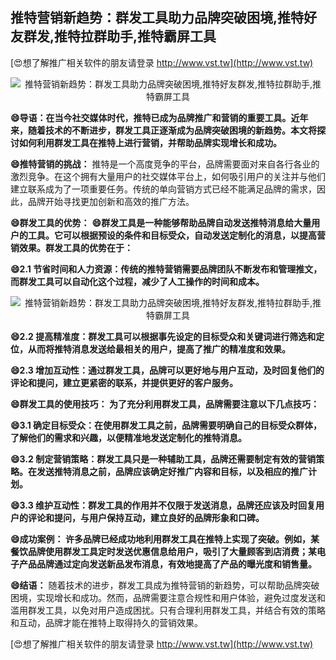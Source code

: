 ## **推特营销新趋势：群发工具助力品牌突破困境,推特好友群发,推特拉群助手,推特霸屏工具**

[😍想了解推广相关软件的朋友请登录 http://www.vst.tw](http://www.vst.tw)

 <center><img src="https://vst.tw/MP4/tuiguang/png/5.png" alt="推特营销新趋势：群发工具助力品牌突破困境,推特好友群发,推特拉群助手,推特霸屏工具"></center>

**😄导语：在当今社交媒体时代，推特已成为品牌推广和营销的重要工具。近年来，随着技术的不断进步，群发工具正逐渐成为品牌突破困境的新趋势。本文将探讨如何利用群发工具在推特上进行营销，并帮助品牌实现增长和成功。**

**😄推特营销的挑战：**
推特是一个高度竞争的平台，品牌需要面对来自各行各业的激烈竞争。在这个拥有大量用户的社交媒体平台上，如何吸引用户的关注并与他们建立联系成为了一项重要任务。传统的单向营销方式已经不能满足品牌的需求，因此，品牌开始寻找更加创新和高效的推广方法。

**😄群发工具的优势：**
**😄群发工具是一种能够帮助品牌自动发送推特消息给大量用户的工具。它可以根据预设的条件和目标受众，自动发送定制化的消息，以提高营销效果。群发工具的优势在于：**

**😄2.1 节省时间和人力资源：传统的推特营销需要品牌团队不断发布和管理推文，而群发工具可以自动化这个过程，减少了人工操作的时间和成本。**

 <center><img src="https://vst.tw/MP4/tuiguang/png/0.png" alt="推特营销新趋势：群发工具助力品牌突破困境,推特好友群发,推特拉群助手,推特霸屏工具"></center>

**😄2.2 提高精准度：群发工具可以根据事先设定的目标受众和关键词进行筛选和定位，从而将推特消息发送给最相关的用户，提高了推广的精准度和效果。**

**😄2.3 增加互动性：通过群发工具，品牌可以更好地与用户互动，及时回复他们的评论和提问，建立更紧密的联系，并提供更好的客户服务。**

**😄群发工具的使用技巧： 为了充分利用群发工具，品牌需要注意以下几点技巧：**

**😄3.1 确定目标受众：在使用群发工具之前，品牌需要明确自己的目标受众群体，了解他们的需求和兴趣，以便精准地发送定制化的推特消息。**

**😄3.2 制定营销策略：群发工具只是一种辅助工具，品牌还需要制定有效的营销策略。在发送推特消息之前，品牌应该确定好推广内容和目标，以及相应的推广计划。**

**😄3.3 维护互动性：群发工具的作用并不仅限于发送消息，品牌还应该及时回复用户的评论和提问，与用户保持互动，建立良好的品牌形象和口碑。**

**😄成功案例： 许多品牌已经成功地利用群发工具在推特上实现了突破。例如，某餐饮品牌使用群发工具定时发送优惠信息给用户，吸引了大量顾客到店消费；某电子产品品牌通过定向发送新品发布消息，有效地提高了产品的曝光度和销售量。**

**😄结语：**
随着技术的进步，群发工具成为推特营销的新趋势，可以帮助品牌突破困境，实现增长和成功。然而，品牌需要注意合规性和用户体验，避免过度发送和滥用群发工具，以免对用户造成困扰。只有合理利用群发工具，并结合有效的策略和互动，品牌才能在推特上取得持久的营销效果。

[😍想了解推广相关软件的朋友请登录 http://www.vst.tw](http://www.vst.tw)



